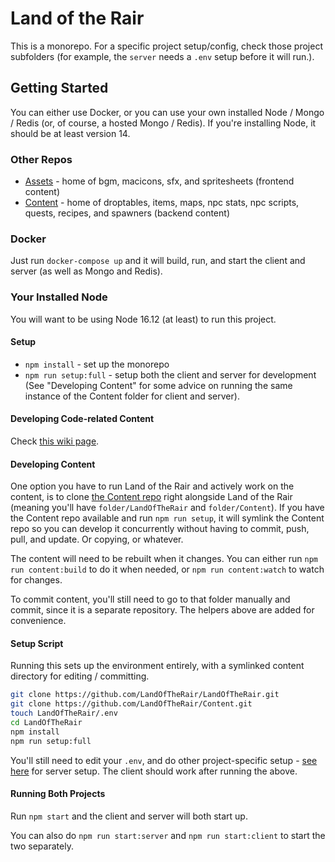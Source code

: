 # Land of the Rair

This is a monorepo. For a specific project setup/config, check those project subfolders (for example, the `server` needs a `.env` setup before it will run.).

## Getting Started

You can either use Docker, or you can use your own installed Node / Mongo / Redis (or, of course, a hosted Mongo / Redis). If you're installing Node, it should be at least version 14.

### Other Repos

* [Assets](https://github.com/LandOfTheRair/Assets) - home of bgm, macicons, sfx, and spritesheets (frontend content)
* [Content](https://github.com/LandOfTheRair/Content) - home of droptables, items, maps, npc stats, npc scripts, quests, recipes, and spawners (backend content)

### Docker

Just run `docker-compose up` and it will build, run, and start the client and server (as well as Mongo and Redis).

### Your Installed Node

You will want to be using Node 16.12 (at least) to run this project.

#### Setup

* `npm install` - set up the monorepo
* `npm run setup:full` - setup both the client and server for development (See "Developing Content" for some advice on running the same instance of the Content folder for client and server).

#### Developing Code-related Content

Check [this wiki page](https://github.com/LandOfTheRair/LandOfTheRair/wiki/Adding-New-Codestuffs).

#### Developing Content

One option you have to run Land of the Rair and actively work on the content, is to clone [the Content repo](https://github.com/LandOfTheRair/Content) right alongside Land of the Rair (meaning you'll have `folder/LandOfTheRair` and `folder/Content`). If you have the Content repo available and run `npm run setup`, it will symlink the Content repo so you can develop it concurrently without having to commit, push, pull, and update. Or copying, or whatever.

The content will need to be rebuilt when it changes. You can either run `npm run content:build` to do it when needed, or `npm run content:watch` to watch for changes.

To commit content, you'll still need to go to that folder manually and commit, since it is a separate repository. The helpers above are added for convenience.

#### Setup Script

Running this sets up the environment entirely, with a symlinked content directory for editing / committing.

```bash
git clone https://github.com/LandOfTheRair/LandOfTheRair.git
git clone https://github.com/LandOfTheRair/Content.git
touch LandOfTheRair/.env
cd LandOfTheRair
npm install
npm run setup:full
```

You'll still need to edit your `.env`, and do other project-specific setup - [see here](https://github.com/LandOfTheRair/LandOfTheRair/tree/master/server) for server setup. The client should work after running the above.

#### Running Both Projects

Run `npm start` and the client and server will both start up.

You can also do `npm run start:server` and `npm run start:client` to start the two separately.
